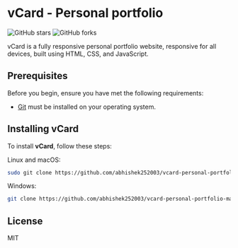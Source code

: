 # vCard - Personal portfolio


![GitHub stars](https://img.shields.io/github/stars/abhishek252003/vcard-personal-portfolio-master?style=social)
![GitHub forks](https://img.shields.io/github/forks/abhishek252003/vcard-personal-portfolio-master?style=social)


vCard is a fully responsive personal portfolio website, responsive for all devices, built using HTML, CSS, and JavaScript.

## Prerequisites

Before you begin, ensure you have met the following requirements:

* [Git](https://git-scm.com/downloads "Download Git") must be installed on your operating system.

## Installing vCard

To install **vCard**, follow these steps:

Linux and macOS:

```bash
sudo git clone https://github.com/abhishek252003/vcard-personal-portfolio-master.git
```

Windows:

```bash
git clone https://github.com/abhishek252003/vcard-personal-portfolio-master.git
```



## License

MIT
